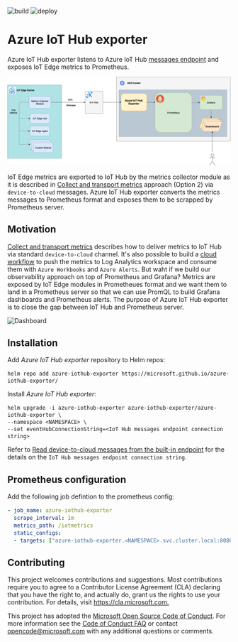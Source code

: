 ![build](https://github.com/microsoft/azure-iothub-exporter/actions/workflows/ci.yaml/badge.svg)
![deploy](https://github.com/microsoft/azure-iothub-exporter/actions/workflows/cd.yaml/badge.svg)

# Azure IoT Hub exporter

Azure IoT Hub exporter listens to Azure IoT Hub [messages endpoint](https://docs.microsoft.com/en-us/azure/iot-hub/iot-hub-devguide-messages-read-builtin#read-from-the-built-in-endpoint) and exposes IoT Edge metrics to Prometheus.

![Azure IoT Hub exporter](./images/azure-iot-hub-exporter.png)

IoT Edge metrics are exported to IoT Hub by the metrics collector module as it is described in [Collect and transport metrics](https://docs.microsoft.com/en-us/azure/iot-edge/how-to-collect-and-transport-metrics?view=iotedge-2020-11&tabs=iothub) approach (Option 2) via `device-to-cloud` messages. Azure IoT Hub exporter converts the metrics messages to Prometheus format and exposes them to be scrapped by Prometheus server.

## Motivation

[Collect and transport metrics](https://docs.microsoft.com/en-us/azure/iot-edge/how-to-collect-and-transport-metrics?view=iotedge-2020-11&tabs=iothub) describes how to deliver metrics to IoT Hub via standard `device-to-cloud` channel. It's also possible to build a [cloud workflow](https://github.com/Azure-Samples/iotedge-logging-and-monitoring-solution#monitoring-architecture-reference) to push the metrics to Log Analytics workspace and consume them with `Azure Workbooks` and `Azure Alerts`. But waht if we build our observability approach on top of Prometheus and Grafana? Metrics are exposed by IoT Edge modules in Prometheues format and we want them to land in a Prometheus server so that we can use PromQL to build Grafana dashboards and Prometheus alerts. The purpose of Azure IoT Hub exporter is to close the gap between IoT Hub and Prometheus server.

![Dashboard](./images/dashboard.gif)

## Installation

Add *Azure IoT Hub exporter* repository to Helm repos:

```shell
helm repo add azure-iothub-exporter https://microsoft.github.io/azure-iothub-exporter/
```

Install *Azure IoT Hub exporter*:

```shell
helm upgrade -i azure-iothub-exporter azure-iothub-exporter/azure-iothub-exporter \
--namespace <NAMESPACE> \
--set eventHubConnectionString=<IoT Hub messages endpoint connection string>
```

Refer to [Read device-to-cloud messages from the built-in endpoint](https://docs.microsoft.com/en-us/azure/iot-hub/iot-hub-devguide-messages-read-builtin#read-from-the-built-in-endpoint) for the details on the `IoT Hub messages endpoint connection string`.


## Prometheus configuration

Add the following job defintion to the prometheus config:

```yaml
- job_name: azure-iothub-exporter
  scrape_interval: 1m
  metrics_path: /iotmetrics
  static_configs:
  - targets: ["azure-iothub-exporter.<NAMESPACE>.svc.cluster.local:8080"]
```

## Contributing

This project welcomes contributions and suggestions. Most contributions require you to agree to a Contributor License Agreement (CLA) declaring that you have the right to, and actually do, grant us the rights to use your contribution. For details, visit <https://cla.microsoft.com.>

This project has adopted the [Microsoft Open Source Code of Conduct](https://opensource.microsoft.com/codeofconduct/). For more information see the [Code of Conduct FAQ](https://opensource.microsoft.com/codeofconduct/faq/) or contact [opencode@microsoft.com](mailto:opencode@microsoft.com) with any additional questions or comments.

